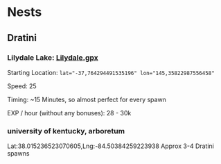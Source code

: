 # Nests
## Dratini
### Lilydale Lake: [Lilydale.gpx](http://www.filedropper.com/lilydale)
Starting Location: `lat="-37,764294491535196" lon="145,35822987556458"`

Speed: 25

Timing: ~15 Minutes, so almost perfect for every spawn

EXP / hour (without any bonuses): 28 - 30k


### university of kentucky, arboretum
Lat:38.015236523070605,Lng:-84.50384259223938
Approx 3-4 Dratini spawns
